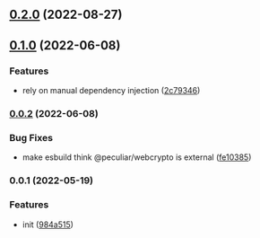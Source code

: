 

## [0.2.0](https://github.com/brc-dd/iron-webcrypto/compare/0.1.0...0.2.0) (2022-08-27)

## [0.1.0](https://github.com/brc-dd/iron-webcrypto/compare/0.0.2...0.1.0) (2022-06-08)

### Features

- rely on manual dependency injection
  ([2c79346](https://github.com/brc-dd/iron-webcrypto/commit/2c793463c7dffb56e4fa13ac66af063adc745771))

### [0.0.2](https://github.com/brc-dd/iron-webcrypto/compare/0.0.1...0.0.2) (2022-06-08)

### Bug Fixes

- make esbuild think @peculiar/webcrypto is external
  ([fe10385](https://github.com/brc-dd/iron-webcrypto/commit/fe1038559b078e06b9fbdf2844759a1db759e7ad))

### 0.0.1 (2022-05-19)

### Features

- init
  ([984a515](https://github.com/brc-dd/iron-webcrypto/commit/984a515371c747a9528e0df90c8058ee232fc5cc))